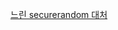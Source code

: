 


[느린 securerandom 대처](https://stackoverflow.com/questions/137212/how-to-deal-with-a-slow-securerandom-generator)